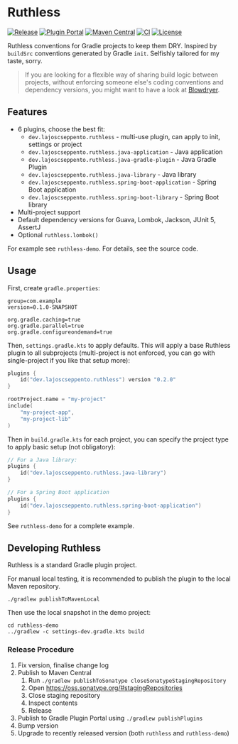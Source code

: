 # Ruthless

[![Release](https://img.shields.io/github/v/release/LajosCseppento/ruthless?label=Release)](https://github.com/LajosCseppento/ruthless/releases/latest)
[![Plugin Portal](https://img.shields.io/maven-metadata/v?label=Plugin%20Portal&metadataUrl=https://plugins.gradle.org/m2/dev/lajoscseppento/ruthless/ruthless-plugin/maven-metadata.xml)](https://plugins.gradle.org/plugin/dev.lajoscseppento.ruthless)
[![Maven Central](https://img.shields.io/maven-central/v/dev.lajoscseppento.ruthless/dev.lajoscseppento.ruthless.gradle.plugin.svg?label=Maven%20Central)](https://search.maven.org/search?q=g:%22dev.lajoscseppento.ruthless%22%20AND%20a:%22dev.lajoscseppento.ruthless.gradle.plugin%22)
[![CI](https://github.com/LajosCseppento/ruthless/workflows/CI/badge.svg)](https://github.com/LajosCseppento/ruthless/actions)
[![License](https://img.shields.io/badge/License-Apache%202.0-blue.svg)](https://www.apache.org/licenses/LICENSE-2.0)

Ruthless conventions for Gradle projects to keep them DRY. Inspired by `buildSrc` conventions
generated by Gradle `init`. Selfishly tailored for my taste, sorry.

> If you are looking for a flexible way of sharing build logic between projects, without enforcing
> someone else's coding conventions and dependency versions, you might want to have a look at
> [Blowdryer](https://github.com/diffplug/blowdryer).

## Features

- 6 plugins, choose the best fit:
    - `dev.lajoscseppento.ruthless` - multi-use plugin, can apply to init, settings or project
    - `dev.lajoscseppento.ruthless.java-application` - Java application
    - `dev.lajoscseppento.ruthless.java-gradle-plugin` - Java Gradle Plugin
    - `dev.lajoscseppento.ruthless.java-library` - Java library
    - `dev.lajoscseppento.ruthless.spring-boot-application` - Spring Boot application
    - `dev.lajoscseppento.ruthless.spring-boot-library` - Spring Boot library
- Multi-project support
- Default dependency versions for Guava, Lombok, Jackson, JUnit 5, AssertJ
- Optional `ruthless.lombok()`

For example see `ruthless-demo`. For details, see the source code.

## Usage

First, create `gradle.properties`:

```properties
group=com.example
version=0.1.0-SNAPSHOT

org.gradle.caching=true
org.gradle.parallel=true
org.gradle.configureondemand=true
```

Then, `settings.gradle.kts` to apply defaults. This will apply a base Ruthless plugin to all
subprojects (multi-project is not enforced, you can go with single-project if you like that
setup more):

```kotlin
plugins {
    id("dev.lajoscseppento.ruthless") version "0.2.0"
}

rootProject.name = "my-project"
include(
    "my-project-app",
    "my-project-lib"
)
```

Then in `build.gradle.kts` for each project, you can specify the project type to apply basic
setup (not obligatory):

```kotlin
// For a Java library:
plugins {
    id("dev.lajoscseppento.ruthless.java-library")
}

// For a Spring Boot application
plugins {
    id("dev.lajoscseppento.ruthless.spring-boot-application")
}
```

See `ruthless-demo` for a complete example.

## Developing Ruthless

Ruthless is a standard Gradle plugin project.

For manual local testing, it is recommended to publish the plugin to the local Maven repository.

```shell script
./gradlew publishToMavenLocal
```

Then use the local snapshot in the demo project:

```shell script
cd ruthless-demo
../gradlew -c settings-dev.gradle.kts build
```

### Release Procedure

1. Fix version, finalise change log
2. Publish to Maven Central
    1. Run `./gradlew publishToSonatype closeSonatypeStagingRepository`
    2. Open https://oss.sonatype.org/#stagingRepositories
    3. Close staging repository
    4. Inspect contents
    5. Release
3. Publish to Gradle Plugin Portal using `./gradlew publishPlugins`
4. Bump version
5. Upgrade to recently released version (both `ruthless` and `ruthless-demo`)

